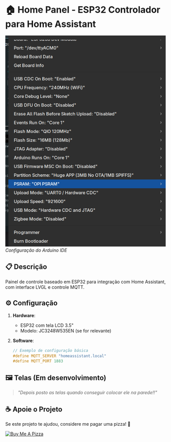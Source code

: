 # 🏠 Home Panel - ESP32 Controlador para Home Assistant

![ESP32 Panel](config.png) *Configuração do Arduino IDE*

## 📋 Descrição
Painel de controle baseado em ESP32 para integração com Home Assistant, com interface LVGL e controle MQTT.

## ⚙️ Configuração
1. **Hardware**:
   - ESP32 com tela LCD 3.5"
   - Modelo: JC3248W535EN (se for relevante)

2. **Software**:
   ```cpp
   // Exemplo de configuração básica
   #define MQTT_SERVER "homeassistant.local"
   #define MQTT_PORT 1883
   ```

## 🖼️ Telas (Em desenvolvimento)
> *"Depois posto as telas quando conseguir colocar ele na parede!!"*

## ☕ Apoie o Projeto
Se este projeto te ajudou, considere me pagar uma pizza! 🍕

[![Buy Me A Pizza](https://img.buymeacoffee.com/button-api/?text=Buy%20me%20a%20pizza!!&emoji=🍕&slug=caosaquatico&button_colour=5F7FFF&font_colour=ffffff&font_family=Cookie&outline_colour=000000&coffee_colour=FFDD00)](https://www.buymeacoffee.com/caosaquatico)
